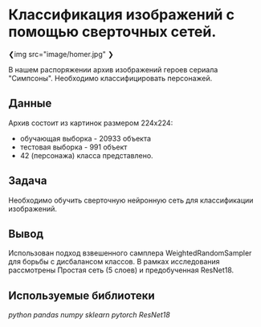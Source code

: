 # Классификация изображений с помощью сверточных сетей.

❮img src="image/homer.jpg" ❯


В нашем распоряжении архив изображений героев сериала "Симпсоны". Необходимо классифицировать персонажей.

## Данные

Архив состоит из картинок размером 224х224:
- обучающая выборка - 20933 объекта
- тестовая выборка - 991 объект
- 42 (персонажа) класса представлено.


## Задача

Необходимо обучить сверточную нейронную сеть для классификации изображений.

## Вывод

Использован подход взвешенного самплера WeightedRandomSampler для борьбы с дисбалансом классов. В рамках исследования рассмотрены Простая сеть (5 слоев) и предобученная ResNet18. 

## Используемые библиотеки
*python pandas numpy sklearn pytorch ResNet18*
